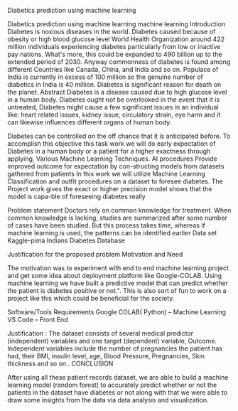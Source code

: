 Diabetics prediction using machine learning



Diabetics prediction using machine learning
machine learning
Introduction
Diabetes is noxious diseases in the world. Diabetes caused because of obesity or high blood glucose level
World Health Organization around 422 million individuals experiencing diabetes particularly from low or inactive pay nations. What's more, this could be expanded to 490 billion up to the extended period of 2030. Anyway commonness of diabetes is found among different Countries like Canada, China, and India and so on. Populace of India is currently in excess of 100 million so the genuine number of diabetics in India is 40 million. Diabetes is significant reason for death on the planet.
Abstract
Diabetes is a disease caused due to high glucose level in a human body. Diabetes ought not be overlooked in the event that it is untreated, Diabetes might cause a few significant issues in an individual like: heart related issues, kidney issue, circulatory strain, eye harm and it can likewise influences different organs of human body.


Diabetes can be controlled on the off chance that it is anticipated before. To accomplish this objective this task work we will do early expectation of Diabetes in a human body or a patient for a higher exactness through applying, Various Machine Learning Techniques. AI procedures Provide improved outcome for expectation by con-structing models from datasets gathered from patients
In this work we will utilize Machine Learning Classification and outfit procedures on a dataset to foresee diabetes.
The Project work gives the exact or higher precision model shows that the model is capa-ble of foreseeing diabetes really

Problem statement
Doctors rely on common knowledge for treatment. When common knowledge is lacking, studies are summarized after some number of cases have been studied. But this process takes time, whereas if machine learning is used, the patterns can be identified earlier
Data set
Kaggle-pima Indians Diabetes Database

Justification for the proposed problem
Motivation and Need

The motivation was to experiment with end to end machine learning project and get some idea about deployment platform like Google-COLAB. Using machine learning we have built a predictive model that can predict whether the patient is diabetes positive or not.". This is also sort of fun to work on a project like this which could be beneficial for the society.
   
Software/Tools Requirements
Google COLAB( Python) – Machine Learning
VS Code – Front End

Justification :
The dataset consists of several medical predictor (independent) variables and one target (dependent) variable, Outcome. Independent variables include the number of pregnancies the patient has had, their BMI, insulin level, age, Blood Pressure, Pregnancies, Skin thickness and so on..
CONCLUSION

After using all these patient records dataset, we are able to build a machine learning model (random forest) to accurately predict whether or not the patients in the dataset have diabetes or not along with that we were able to draw some insights from the data via data analysis and visualization.
